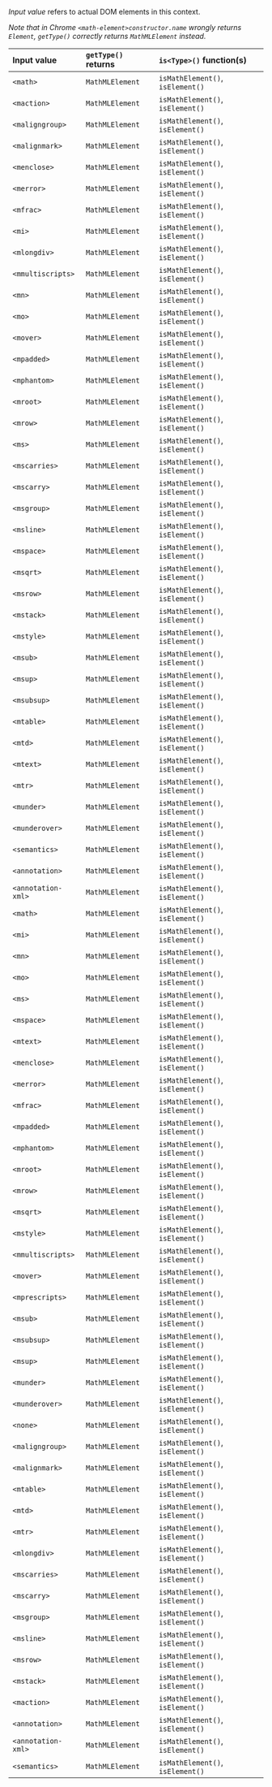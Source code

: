 _Input value_ refers to actual DOM elements in this context. 

_Note that in Chrome `<math-element>constructor.name` wrongly returns `Element`, `getType()` correctly returns `MathMLElement` instead._

| Input value        | `getType()` returns | `is<Type>()` function(s)        |
|:-------------------|:--------------------|:---------------------------------|
| `<math>`           | `MathMLElement`     | `isMathElement()`, `isElement()` |
| `<maction>`        | `MathMLElement`     | `isMathElement()`, `isElement()` |
| `<maligngroup>`    | `MathMLElement`     | `isMathElement()`, `isElement()` |
| `<malignmark>`     | `MathMLElement`     | `isMathElement()`, `isElement()` |
| `<menclose>`       | `MathMLElement`     | `isMathElement()`, `isElement()` |
| `<merror>`         | `MathMLElement`     | `isMathElement()`, `isElement()` |
| `<mfrac>`          | `MathMLElement`     | `isMathElement()`, `isElement()` |
| `<mi>`             | `MathMLElement`     | `isMathElement()`, `isElement()` |
| `<mlongdiv>`       | `MathMLElement`     | `isMathElement()`, `isElement()` |
| `<mmultiscripts>`  | `MathMLElement`     | `isMathElement()`, `isElement()` |
| `<mn>`             | `MathMLElement`     | `isMathElement()`, `isElement()` |
| `<mo>`             | `MathMLElement`     | `isMathElement()`, `isElement()` |
| `<mover>`          | `MathMLElement`     | `isMathElement()`, `isElement()` |
| `<mpadded>`        | `MathMLElement`     | `isMathElement()`, `isElement()` |
| `<mphantom>`       | `MathMLElement`     | `isMathElement()`, `isElement()` |
| `<mroot>`          | `MathMLElement`     | `isMathElement()`, `isElement()` |
| `<mrow>`           | `MathMLElement`     | `isMathElement()`, `isElement()` |
| `<ms>`             | `MathMLElement`     | `isMathElement()`, `isElement()` |
| `<mscarries>`      | `MathMLElement`     | `isMathElement()`, `isElement()` |
| `<mscarry>`        | `MathMLElement`     | `isMathElement()`, `isElement()` |
| `<msgroup>`        | `MathMLElement`     | `isMathElement()`, `isElement()` |
| `<msline>`         | `MathMLElement`     | `isMathElement()`, `isElement()` |
| `<mspace>`         | `MathMLElement`     | `isMathElement()`, `isElement()` |
| `<msqrt>`          | `MathMLElement`     | `isMathElement()`, `isElement()` |
| `<msrow>`          | `MathMLElement`     | `isMathElement()`, `isElement()` |
| `<mstack>`         | `MathMLElement`     | `isMathElement()`, `isElement()` |
| `<mstyle>`         | `MathMLElement`     | `isMathElement()`, `isElement()` |
| `<msub>`           | `MathMLElement`     | `isMathElement()`, `isElement()` |
| `<msup>`           | `MathMLElement`     | `isMathElement()`, `isElement()` |
| `<msubsup>`        | `MathMLElement`     | `isMathElement()`, `isElement()` |
| `<mtable>`         | `MathMLElement`     | `isMathElement()`, `isElement()` |
| `<mtd>`            | `MathMLElement`     | `isMathElement()`, `isElement()` |
| `<mtext>`          | `MathMLElement`     | `isMathElement()`, `isElement()` |
| `<mtr>`            | `MathMLElement`     | `isMathElement()`, `isElement()` |
| `<munder>`         | `MathMLElement`     | `isMathElement()`, `isElement()` |
| `<munderover>`     | `MathMLElement`     | `isMathElement()`, `isElement()` |
| `<semantics>`      | `MathMLElement`     | `isMathElement()`, `isElement()` |
| `<annotation>`     | `MathMLElement`     | `isMathElement()`, `isElement()` |
| `<annotation-xml>` | `MathMLElement`     | `isMathElement()`, `isElement()` |
| `<math>`           | `MathMLElement`     | `isMathElement()`, `isElement()` |
| `<mi>`             | `MathMLElement`     | `isMathElement()`, `isElement()` |
| `<mn>`             | `MathMLElement`     | `isMathElement()`, `isElement()` |
| `<mo>`             | `MathMLElement`     | `isMathElement()`, `isElement()` |
| `<ms>`             | `MathMLElement`     | `isMathElement()`, `isElement()` |
| `<mspace>`         | `MathMLElement`     | `isMathElement()`, `isElement()` |
| `<mtext>`          | `MathMLElement`     | `isMathElement()`, `isElement()` |
| `<menclose>`       | `MathMLElement`     | `isMathElement()`, `isElement()` |
| `<merror>`         | `MathMLElement`     | `isMathElement()`, `isElement()` |
| `<mfrac>`          | `MathMLElement`     | `isMathElement()`, `isElement()` |
| `<mpadded>`        | `MathMLElement`     | `isMathElement()`, `isElement()` |
| `<mphantom>`       | `MathMLElement`     | `isMathElement()`, `isElement()` |
| `<mroot>`          | `MathMLElement`     | `isMathElement()`, `isElement()` |
| `<mrow>`           | `MathMLElement`     | `isMathElement()`, `isElement()` |
| `<msqrt>`          | `MathMLElement`     | `isMathElement()`, `isElement()` |
| `<mstyle>`         | `MathMLElement`     | `isMathElement()`, `isElement()` |
| `<mmultiscripts>`  | `MathMLElement`     | `isMathElement()`, `isElement()` |
| `<mover>`          | `MathMLElement`     | `isMathElement()`, `isElement()` |
| `<mprescripts>`    | `MathMLElement`     | `isMathElement()`, `isElement()` |
| `<msub>`           | `MathMLElement`     | `isMathElement()`, `isElement()` |
| `<msubsup>`        | `MathMLElement`     | `isMathElement()`, `isElement()` |
| `<msup>`           | `MathMLElement`     | `isMathElement()`, `isElement()` |
| `<munder>`         | `MathMLElement`     | `isMathElement()`, `isElement()` |
| `<munderover>`     | `MathMLElement`     | `isMathElement()`, `isElement()` |
| `<none>`           | `MathMLElement`     | `isMathElement()`, `isElement()` |
| `<maligngroup>`    | `MathMLElement`     | `isMathElement()`, `isElement()` |
| `<malignmark>`     | `MathMLElement`     | `isMathElement()`, `isElement()` |
| `<mtable>`         | `MathMLElement`     | `isMathElement()`, `isElement()` |
| `<mtd>`            | `MathMLElement`     | `isMathElement()`, `isElement()` |
| `<mtr>`            | `MathMLElement`     | `isMathElement()`, `isElement()` |
| `<mlongdiv>`       | `MathMLElement`     | `isMathElement()`, `isElement()` |
| `<mscarries>`      | `MathMLElement`     | `isMathElement()`, `isElement()` |
| `<mscarry>`        | `MathMLElement`     | `isMathElement()`, `isElement()` |
| `<msgroup>`        | `MathMLElement`     | `isMathElement()`, `isElement()` |
| `<msline>`         | `MathMLElement`     | `isMathElement()`, `isElement()` |
| `<msrow>`          | `MathMLElement`     | `isMathElement()`, `isElement()` |
| `<mstack>`         | `MathMLElement`     | `isMathElement()`, `isElement()` |
| `<maction>`        | `MathMLElement`     | `isMathElement()`, `isElement()` |
| `<annotation>`     | `MathMLElement`     | `isMathElement()`, `isElement()` |
| `<annotation-xml>` | `MathMLElement`     | `isMathElement()`, `isElement()` |
| `<semantics>`      | `MathMLElement`     | `isMathElement()`, `isElement()` |